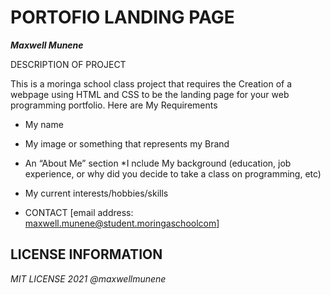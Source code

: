 # PORTOFIO LANDING PAGE

_**Maxwell Munene**_

DESCRIPTION OF PROJECT

  This is a moringa school class project that requires the Creation of  a webpage using HTML and CSS to be the landing page for your web programming portfolio.
  Here are My Requirements

  * My name
  * My image or something that represents my Brand
  * An “About Me” section
  *I nclude My background (education, job experience, or why did you decide to take a class on programming, etc)
  * My current interests/hobbies/skills


* CONTACT
[email address: maxwell.munene@student.moringaschoolcom]

## LICENSE INFORMATION
*MIT LICENSE 2021 @maxwellmunene*
